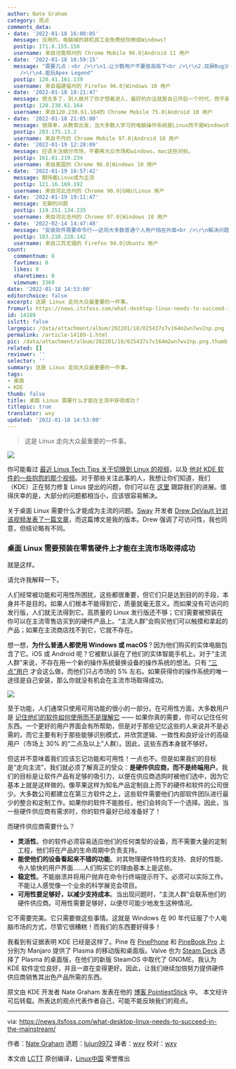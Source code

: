 ```yaml
---
author: Nate Graham
category: 观点
comments_data:
- date: '2022-01-18 16:00:05'
  message: 没用的，电脑城的装机民工会免费给你换成Windows?
  postip: 171.8.155.150
  username: 来自河南郑州的 Chrome Mobile 96.0|Android 11 用户
- date: '2022-01-18 16:59:15'
  message: "需要几点：<br />\r\n1.让少数用户不要居高临下<br />\r\n2.双屏Bug少一点，兼容性好一点<br />\r\n3.让命令行爱好者也能学一学怎么用GUI<br
    />\r\n4.能玩Apex Legend"
  postip: 120.41.161.139
  username: 来自福建福州的 Firefox 96.0|Windows 10 用户
- date: '2022-01-18 18:21:47'
  message: 想太多了，别人做开了你才想着进入，最好的办法就是自己开启一个时代，而不是想着成为别人的替代品。
  postip: 120.230.61.164
  username: 来自120.230.61.164的 Chrome Mobile 75.0|Android 10 用户
- date: '2022-01-18 21:05:00'
  message: 很简单，从教育出发，当大多数人学习的电脑操作系统是Linux而不是Windows时，Linux就能真正进入主流
  postip: 203.175.13.2
  username: 来自不丹的 Chrome Mobile 97.0|Android 10 用户
- date: '2022-01-19 12:28:09'
  message: 应该关注细分市场，不要再大众市场和windows，mac这些对标。
  postip: 161.81.219.234
  username: 来自美国的 Chrome 96.0|Windows 10 用户
- date: '2022-01-19 16:57:42'
  message: 期待着Linux成为主流
  postip: 121.16.169.192
  username: 来自河北沧州的 Chrome 90.0|GNU/Linux 用户
- date: '2022-01-19 19:11:47'
  message: 无聊的问题
  postip: 119.251.134.235
  username: 来自河北沧州的 Chrome 97.0|Windows 10 用户
- date: '2022-02-14 14:47:48'
  message: "安装软件需要命令行——这将大多数普通个人用户挡在外面<br />\r\n解决问题需要命令行——这将大多数普通技术员挡在外面"
  postip: 183.210.228.142
  username: 来自江苏无锡的 Firefox 94.0|Ubuntu 用户
count:
  commentnum: 8
  favtimes: 0
  likes: 0
  sharetimes: 0
  viewnum: 3369
date: '2022-01-18 14:53:00'
editorchoice: false
excerpt: 这是 Linux 走向大众最重要的一件事。
fromurl: https://news.itsfoss.com/what-desktop-linux-needs-to-succeed-in-the-mainstream/
id: 14189
islctt: false
largepic: /data/attachment/album/202201/18/025437s7v164m2wn7wv2np.png
permalink: /article-14189-1.html
pic: /data/attachment/album/202201/18/025437s7v164m2wn7wv2np.png.thumb.jpg
related: []
reviewer: ''
selector: ''
summary: 这是 Linux 走向大众最重要的一件事。
tags:
- 桌面
- KDE
thumb: false
title: 桌面 Linux 需要什么才能在主流中获得成功？
titlepic: true
translator: wxy
updated: '2022-01-18 14:53:00'
---
```



> 
> 这是 Linux 走向大众最重要的一件事。
> 
> 
> 


![](/data/attachment/album/202201/18/025437s7v164m2wn7wv2np.png)


你可能看过 [最近 Linus Tech Tips 关于切换到 Linux 的视频](/article-14053-1.html)，以及 [他对 KDE 软件的一些抱怨的那个视频](https://www.youtube.com/watch?v=TtsglXhbxno&list=PL8mG-RkN2uTyhe6fxWpnsHv53Y1I-K3yu&index=3)。对于那些关注此事的人，我想让你们知道，我们（KDE）正在努力修复 Linus 提出的问题，你们可以在 [这里](https://invent.kde.org/teams/usability/issue-board/-/boards/7723) 跟踪我们的进展。值得庆幸的是，大部分的问题都相当小，应该很容易解决。


关于桌面 Linux 需要什么才能成为主流的问题。[Sway](https://swaywm.org/) 开发者 [Drew DeVault 针对该视频发表了一篇文章](https://drewdevault.com/2021/12/05/What-desktop-Linux-needs.html)，而这篇博文是我的版本。Drew 强调了可访问性，我也同意，但结论略有不同。


### 桌面 Linux 需要预装在零售硬件上才能在主流市场取得成功


就是这样。


请允许我解释一下。


人们经常被功能和可用性所困扰，这些都很重要，但它们只是达到目的的手段，本身并不是目的。如果人们根本不能得到它，质量就毫无意义。而如果没有可访问的发行版，人们就无法得到它。高质量的 Linux 发行版还不够；它们需要被预装在你可以在主流零售店买到的硬件产品上。“主流人群”会购买他们可以触摸和拿起的产品；如果在主流商店找不到它，它就不存在。


想一想，**为什么普通人都使用 Windows 或 macOS**？因为他们购买的实体电脑包含了它。iOS 或 Android 呢？它被默认装在了他们的实体智能手机上。对于“主流人群”来说，不存在用一个新的操作系统替换设备的操作系统的想法。只有 [“三点”用户](https://pointieststick.com/2021/11/29/who-is-the-target-user) 才会这么做，而他们只占市场的 5% 左右。如果获得你的操作系统的唯一途径是自己安装，那么你就没有机会在主流市场取得成功。


![](/data/attachment/album/202201/18/025438egkow2u5vtbefyuo.jpg)


至于功能，人们通常只使用可用功能的很小的一部分。在可用性方面，大多数用户是 [记住他们的软件如何使用而不是理解它](https://pointieststick.com/2021/11/30/more-about-those-zero-dot-users/) —— 如果你真的需要，你可以记住任何东西。一个更好的用户界面会有所帮助，但是对于那些记忆这些的人来说并不是必需的，而它主要有利于那些能够识别模式，并欣赏逻辑、一致性和良好设计的高级用户（市场上 30% 的“二点及以上”人群）。因此，这些东西本身就不够好。


但这并不意味着我们应该忘记功能和可用性！一点也不。但是如果我们的目标是“走向主流”，我们就必须了解真正的受众：**是硬件供应商，而不是终端用户**。我们的目标是让软件产品有足够的吸引力，以便在供应商选购时被他们选中，因为它基本上就是这样做的。像苹果这样为知名产品定制自上而下的硬件和软件的公司很少。大多数公司都建立在第三方软件之上，这些软件需要他们内部软件团队进行最少的整合和定制工作。如果你的软件不能胜任，他们会转向下一个选择。因此，当一些硬件供应商有需求时，你的软件最好已经准备好了！


而硬件供应商需要什么？


* **灵活性**。你的软件必须容易适应他们的任何类型的设备，而不需要大量的定制工程，他们将在产品的生命周期中负责支持。
* **能使他们的设备看起来不错的功能**。对其物理硬件特性的支持、良好的性能、令人愉快的用户界面……人们购买它的理由基本上是这些。
* **稳定性**。不能崩溃并将用户抛弃在命令行终端提示符下。必须可以实际工作。不能让人感觉像一个业余的科学展览会项目。
* **可用性要足够好，以减少支持成本**。当出现问题时，“主流人群”会联系他们的硬件供应商。可用性需要足够好，以便尽可能少地发生这种情况。


它不需要完美。它只需要做这些事情。这就是 Windows 在 90 年代征服了个人电脑市场的方式，尽管它很糟糕！而我们的东西要好得多！


我看到有证据表明 KDE 已经是这样了。Pine 在 [PinePhone](https://www.pine64.org/pinephone/) 和 [PineBook Pro](https://www.pine64.org/pinebook-pro/) 上分别为 Manjaro 提供了 Plasma 的移动版和桌面版。Valve 也为 [Steam Deck](https://www.steamdeck.com/) 选择了 Plasma 的桌面版，在他们的新版 SteamOS 中取代了 GNOME。我认为 KDE 软件定位良好，并且一直在变得更好。因此，让我们继续加倍努力提供硬件供应商销售其出色产品所需的东西。


原文由 KDE 开发者 Nate Graham 发表在他的 [博客 PointiestStick](https://pointieststick.com/2021/12/09/what-desktop-linux-needs-to-succeed-in-the-mainstream/) 中。 本文经许可后转载。所表达的观点代表作者自己，可能不能反映我们的观点。




---


via: <https://news.itsfoss.com/what-desktop-linux-needs-to-succeed-in-the-mainstream/>


作者：[Nate Graham](https://pointieststick.com/2021/12/09/what-desktop-linux-needs-to-succeed-in-the-mainstream/) 选题：[lujun9972](https://github.com/lujun9972) 译者：[wxy](https://github.com/wxy) 校对：[wxy](https://github.com/wxy)


本文由 [LCTT](https://github.com/LCTT/TranslateProject) 原创编译，[Linux中国](https://linux.cn/) 荣誉推出